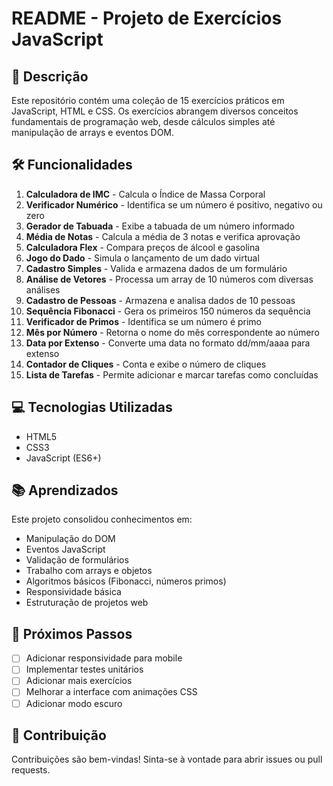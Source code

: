 # README - Projeto de Exercícios JavaScript

## 📝 Descrição
Este repositório contém uma coleção de 15 exercícios práticos em JavaScript, HTML e CSS. Os exercícios abrangem diversos conceitos fundamentais de programação web, desde cálculos simples até manipulação de arrays e eventos DOM.

## 🛠️ Funcionalidades

1. **Calculadora de IMC** - Calcula o Índice de Massa Corporal
2. **Verificador Numérico** - Identifica se um número é positivo, negativo ou zero
3. **Gerador de Tabuada** - Exibe a tabuada de um número informado
4. **Média de Notas** - Calcula a média de 3 notas e verifica aprovação
5. **Calculadora Flex** - Compara preços de álcool e gasolina
6. **Jogo do Dado** - Simula o lançamento de um dado virtual
7. **Cadastro Simples** - Valida e armazena dados de um formulário
8. **Análise de Vetores** - Processa um array de 10 números com diversas análises
9. **Cadastro de Pessoas** - Armazena e analisa dados de 10 pessoas
10. **Sequência Fibonacci** - Gera os primeiros 150 números da sequência
11. **Verificador de Primos** - Identifica se um número é primo
12. **Mês por Número** - Retorna o nome do mês correspondente ao número
13. **Data por Extenso** - Converte uma data no formato dd/mm/aaaa para extenso
14. **Contador de Cliques** - Conta e exibe o número de cliques
15. **Lista de Tarefas** - Permite adicionar e marcar tarefas como concluídas

## 💻 Tecnologias Utilizadas

- HTML5
- CSS3
- JavaScript (ES6+)

## 📚 Aprendizados

Este projeto consolidou conhecimentos em:
- Manipulação do DOM
- Eventos JavaScript
- Validação de formulários
- Trabalho com arrays e objetos
- Algoritmos básicos (Fibonacci, números primos)
- Responsividade básica
- Estruturação de projetos web

## 📌 Próximos Passos

- [ ] Adicionar responsividade para mobile
- [ ] Implementar testes unitários
- [ ] Adicionar mais exercícios
- [ ] Melhorar a interface com animações CSS
- [ ] Adicionar modo escuro

## 🤝 Contribuição

Contribuições são bem-vindas! Sinta-se à vontade para abrir issues ou pull requests.
